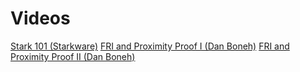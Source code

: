 # Videos
<a href="https://www.youtube.com/playlist?list=PLcIyXLwiPilWoXrDbmwHPxaH8Gxk5I_fG">Stark 101 (Starkware)</a>
<a href="https://www.youtube.com/watch?v=MBDBrEr2XQg">FRI and Proximity Proof I (Dan Boneh)</a>
<a href="https://www.youtube.com/watch?v=CWbx_rnj7LI">FRI and Proximity Proof II (Dan Boneh)</a>
